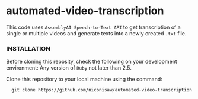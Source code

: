 # automated-video-transcription
  This code uses ```AssemblyAI Speech-to-Text API``` to get transcription of a single or multiple videos and generate texts into a newly created  ```.txt``` file.

### INSTALLATION
  Before cloning this reposity, check the following on your development environment:
     Any version of ```Ruby``` not later than 2.5.
     
  Clone this repository to your local machine using the command:
    
      git clone https://github.com/niconisaw/automated-video-transcription 
   
  
